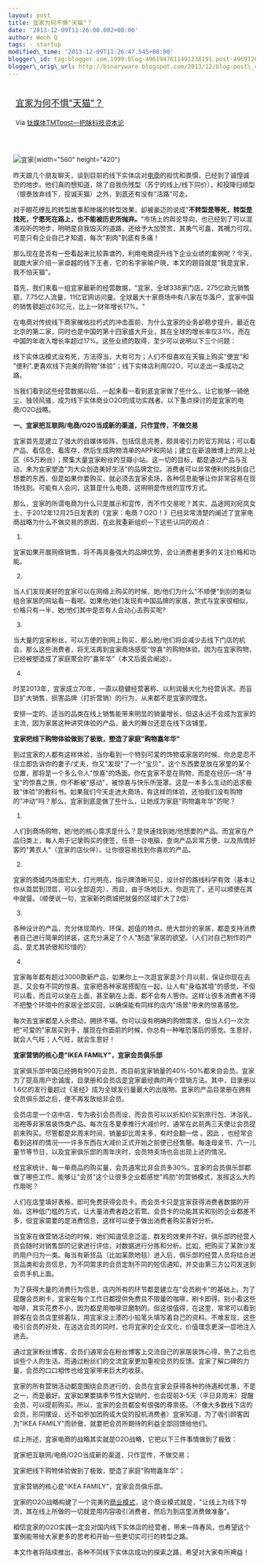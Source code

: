 ```yaml
--- 
layout: post 
title: 宜家为何不惧"天猫"？ 
date: '2013-12-09T11:26:00.002+08:00' 
author: Wenh Q
tags: - startup
modified\_time: '2013-12-09T11:26:47.545+08:00' 
blogger\_id: tag:blogger.com,1999:blog-4961947611491238191.post-4969726025641009512
blogger\_orig\_url: http://binaryware.blogspot.com/2013/12/blog-post\_4419.html
---
```

<div style="margin: 10px; padding: 5px;">

<div style="font-size: 18px;">

[宜家为何不惧"天猫"？](http://www.tmtpost.com/81799.html)

</div>

<div style="font-size: 13px;">

Via [钛媒体TMTpost—把脉科技资本论](http://www.tmtpost.com/)

</div>

</div>

<div style="font-size: 13px; padding: 15px 0 10px 10px;">

![宜家](http://www.tmtpost.com/wp-content/uploads/2013/12/138616056696.jpg "宜家"){width="560"
height="420"}

昨天跟几个朋友聊天，谈到目前的线下实体店对[电商](http://www.tmtpost.com/tag/electronic%EF%BC%8Dbusiness "查看 电商 中的全部文章")的担忧和畏惧，已经到了诚惶诚恐的地步。他们真的想知道，除了自我伤残型（苏宁的线上/线下同价），和投降归顺型（银泰放弃线下，投诚天猫）之外，到底还有没有"活路"可走。

对于眼花缭乱的转型故事和惨痛的转型效果，却被豪迈的说成"**不转型是等死，转型是找死，宁愿死在路上，也不能被历史所抛弃。**"市场上的舆论导向，也已经到了可以混淆视听的地步，明明是自我毁灭的道路，还给予大加赞赏，其勇气可嘉，其魄力可叹。可是只有企业自己才知道，每次"割肉"到底有多痛！

那么现在是否有一些看起来比较靠谱的，利用电商提升线下企业业绩的案例呢？今天，就跟大家介绍一家卓越的线下王者，它的名字家喻户晓，本文的题目就是"我是宜家，我不怕天猫"。

首先，我们来看一组宜家最新的经营数据，"宜家，全球338家门店，275亿欧元销售额，7.75亿人流量，11亿官网访问量。全球最大十家商场中有八家在华落户，宜家中国的销售额超过63亿元，比上一财年增长17%。"

在电商对传统线下商家摧枯拉朽式的冲击面前，为什么宜家的业务却稳步提升，最近在北京的第二家，同时也是中国的第十四家盛大开业，其在全球的增长率仅3.1%，而在中国的年收入增长率超过17%。这些业绩的取得，至少可以说明以下三个问题：

线下实体店模式没有死，方法得当，大有可为；人们不但喜欢在天猫上购买"便宜"和
"便利",更喜欢线下完美的购物"体验"；线下实体店利用O2O，可以走出一条成功之路。

当我们看到这些经营数据以后，一起来看一看到底宜家做了些什么，让它能够一骑绝尘、独领风骚，成为线下实体商业O2O的成功实践者。以下重点探讨的是宜家的电商/O2O战略。

**一、宜家把互联网/电商/O2O当成新的渠道，只作宣传，不做交易**

宜家首先是建立了强大的自媒体矩阵，包括信息完善，颇具吸引力的官方网站；可以看产品、看信息、看库存，然后生成购物清单的APP和网站；建立在新浪微博上的网上社区（65万粉丝）；聚集大量宜家粉丝的豆瓣小站。这一切的目标，都是通过产品与互动，来为宜家塑造"为大众创造美好生活"的品牌定位。消费者可以非常便利的找到自己想要的东西，但是如果你要购买，就必须去宜家卖场，各种信息能够让你非常容易在现场找到。可能有人会问，这算是什么电商，这明明是传统的宣传方式。

那么，宜家的所谓电商为什么只是展示和宣传，而不作交易呢？其实，品途网刘宛岚女士，于2012年12月25日发表的《宜家：电商？O2O！》已经非常清楚的阐述了宜家电商战略为什么不做交易的原因，在此我重新组织一下这些认同的观点：

1.
宜家如果开展网络销售，将不再具备强大的品牌优势，会让消费者更多的关注价格和功能。

2.
当人们发现美好的宜家可以在网络上购买的时候，她/他们为什么"不顺便"到别的类似组合家居的网站看一看呢。如果他/她们发现有中国品牌的家居，款式与宜家很相似，价格只有一半，她/他们其中是否有人会动心去购买呢?

3.
当大量的宜家粉丝，可以方便的到网上购买，那么她/他们将会减少去线下门店的机会。那么这些消费者，将无法再到宜家商场感受"惊喜"的购物体验。因为在宜家购物，已经被塑造成了家庭聚会的"嘉年华"（本文后面会阐述）。

4.
时至2013年，宜家成立70年，一直以稳健经营著称、以利润最大化为经营诉求。而盲目扩大销售，损害品牌（打折营销）的行为，从来都不是宜家的理念。

安排一定的、适当的品类在线上销售能带来明显的销量增长，但这永远不会成为宜家的主流，因为家居这种讲究体验的产品，最大的舞台还是在线下店铺里。

**宜家把线下购物体验做到了极致，塑造了家庭"购物嘉年华"**

到过宜家的人都有这样体验，当你看到一个特别可爱的饰物或家居的时候，你总是忍不住立即告诉你的妻子/丈夫，你又"发现"了一个"宝贝"，这个东西要是放在家里的某个位置，那将是一个多么令人"惊喜"的场面。你在宜家不是在购物，而是在经历一场"寻宝"的惊喜之旅，你不断被"感动"，被惊喜与快乐所笼罩。这是一本多么生动的追求极致"体验"的教科书。如果我们今天走进大商场，有这样的体验，还怕我们没有购物的"冲动"吗？那么，宜家到底是做了些什么，让她成为家庭"购物嘉年华"的呢？

1.
人们到商场购物，她/他的核心需求是什么？是快速找到她/他想要的产品。而宜家在产品归类上，每人用于记录购买的便签，任意一台电脑，查询产品非常方便，以及热情好客的"黄衣人"（宜家的店伙伴）。让你很容易找到你喜欢的产品。

2.
宜家的商城内场面宏大，灯光明亮，指示牌清晰可见，设计好的路线科学有效（基本让你从首层到顶层，可以全部逛完），而且，由于场地巨大，你逛完了，还可以顺便在其中就餐。（顺便说一句，宜家新的商城把就餐的区域扩大了2倍）

3.
各种设计的产品，充分体现简约、环保、超值的特点。绝大部分的家居，都是支持消费者自己进行简单的拼装，这充分满足了个人"制造"家居的欲望。（人们对自己制作的产品，是尤其骄傲和珍惜的）

4.
宜家每年都有超过3000款新产品，如果你上一次逛宜家是3个月以前，保证你现在去逛，又会有不同的惊喜。宜家把各种家居搭配在一起，让人有"身临其境"的感觉，不但可以看，而且可以坐在上面，甚至躺在上面，都不会有人管你。这样让很多消费者不得不把整个环境中的家居全部买回，以确保能有同样的店内"场景"带来的惊喜感觉。

每次去宜家都是人头攒动，拥挤不堪。你可以没有明确的购物需求，但当人们一次次把"可爱的"家居买到手，展现在你面前的时候，你总有一种唯恐落后的感觉。生意好，就会人气旺；人气旺，就会生意好！

**宜家营销的核心是"IKEA FAMILY"，宜家会员俱乐部**

宜家俱乐部中国已经拥有900万会员，而目前宜家销量的40%-50%都来自会员。宜家为了提高用户忠诚度，目录册和会员店是宜家最经典的两个营销方法。其中，目录册以1.6亿的发行量超过《圣经》成为全球发行量最大的出版物。宜家的产品目录册在拥有会员俱乐部之后，便不再发放给非会员。

会员店是一个店中店，专为吸引会员而设，而会员可以以折扣价买到旅行包、沐浴乳、浴袍等非家居装饰类产品。每次在冬夏季推行大减价时，通常在此前两三天便让会员提前来购买。尽管都是非周末时间，销量却比周末多，有时会翻一倍
。因此
，也经常会看到这样的情况——许多东西在大减价正式开始之前便已经售罄。每逢母亲节、六一儿童节等节日，以及宜家俱乐部的周年庆时，会员特卖场也会出现上述的情况。

经宜家统计，每一单商品的购买量，会员通常比非会员多30%。宜家的会员俱乐部都做了哪些工作，能够让"会员"这个让很多企业都感觉"鸡肋"的营销模式，发挥这么大的作用呢？

人们在店里填好表格，即可免费获得会员卡。而会员卡只是宜家获得消费者数据的开始。这种低门槛的方式，让大量消费者趋之若鹜。会员卡的功能其实和别的企业都差不多，但宜家需要的是消费信息，这样可以便于做出消费者购买喜好分析。

当宜家在做营销活动的时候，她们知道信息泛滥，群发的效果并不好。俱乐部的经营人员会随时对销售部的记录进行评估，对数据进行分拣和分析。比如，把购买了某款沙发的用户归为一类。每当有新货品（比如某款地毯）进入后，俱乐部的经营人员将结合进货品类和会员信息，为不同需求的会员定制不同的短信通知，并交由第三方公司发送到会员手机上面。

为了获得大量的消费行为信息，店内所有的环节都是建立在"会员刷卡"的基础上。为了提醒会员刷卡，宜家在每个工作日都提供免费且不限量的咖啡，刷卡即得。别小看这些咖啡，其实花费不小，因为都是用咖啡豆磨制的。但这很值得，在这里，常常可以看到顾客在会员店里排着队，用宜家没上漆的小铅笔头填写着自己的资料。不难发现，这些吸引会员的好处，在送达会员的同时，也将宜家的企业文化，价值理念更深一层地注入进去。

通过宜家粉丝博客，会员们通常会在粉丝博客上交流自己的家居装饰心得，熟了之后也谈些个人的生活。而通过粉丝们的交流宜家更加重视会员的反馈。宜家了解口碑的力量，会员的口口相传也给宜家带来巨大的收获。

宜家的所有营销活动都是围绕会员进行的，会员在宜家会获得各种的待遇和优惠，不是之一，而是最好。宜家如果要搞季节性大促销时，也会提前3-5天（平日非周末）提醒会员，可以提前购买。所以，宜家的会员都会有很强的尊崇感。（不像大多数线下店的会员，形同摆设，远不如参加团购或大促的投机消费者）宜家知道，为了吸引顾客因为"IKEA
FAMILY"而骄傲，就要把会员所期待的利益全部回馈给他们。

综上所述，宜家电商的战略其实就是O2O战略，它把以下三件事情做到了极致：

宜家把互联网/电商/O2O当成新的渠道，只作宣传，不做交易；

宜家把线下购物体验做到了极致，塑造了家庭"购物嘉年华"；

宜家营销的核心是"IKEA FAMILY"，宜家会员俱乐部。

宜家的O2O战略构建了一个完美的[商业模式](http://www.tmtpost.com/tag/structure-of-business "查看 商业模式 中的全部文章")，这个商业模式就是，"让线上为线下导流，其在线上所做的一切就是用内容吸引消费者，然后为到店里消费做准备"。

相信宜家的O2O实践一定会对国内线下实体店的经营者，带来一阵春风，也希望这个案例能带给大家更多的思考和开始一些更切实可行的转型之路。

本文作者将陆续推出，各种不同线下实体店成功的探索之路，希望对大家有所裨益！

</div>
